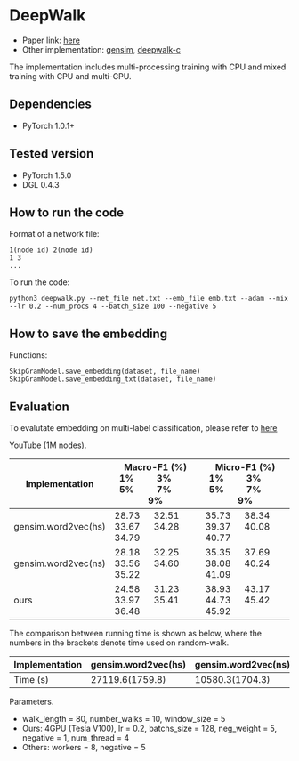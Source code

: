 # DeepWalk

- Paper link: [here](https://arxiv.org/pdf/1403.6652.pdf)
- Other implementation: [gensim](https://github.com/phanein/deepwalk), [deepwalk-c](https://github.com/xgfs/deepwalk-c)

The implementation includes multi-processing training with CPU and mixed training with CPU and multi-GPU.

## Dependencies
- PyTorch 1.0.1+

## Tested version
- PyTorch 1.5.0
- DGL 0.4.3

## How to run the code

Format of a network file:
```
1(node id) 2(node id)
1 3
...
```

To run the code:
```
python3 deepwalk.py --net_file net.txt --emb_file emb.txt --adam --mix --lr 0.2 --num_procs 4 --batch_size 100 --negative 5
```

## How to save the embedding

Functions:
```
SkipGramModel.save_embedding(dataset, file_name)
SkipGramModel.save_embedding_txt(dataset, file_name)
```

## Evaluation

To evalutate embedding on multi-label classification, please refer to [here](https://github.com/ShawXh/Evaluate-Embedding)

YouTube (1M nodes).

| Implementation | Macro-F1 (%) <br> 1% &emsp;&emsp; 3% &emsp;&emsp; 5% &emsp;&emsp; 7% &emsp;&emsp; 9% | Micro-F1 (%) <br> 1% &emsp;&emsp; 3% &emsp;&emsp; 5% &emsp;&emsp; 7% &emsp;&emsp; 9% |
|----|----|----|
| gensim.word2vec(hs) | 28.73 &emsp; 32.51 &emsp; 33.67 &emsp; 34.28 &emsp; 34.79 | 35.73 &emsp; 38.34 &emsp; 39.37 &emsp; 40.08 &emsp; 40.77 | 
| gensim.word2vec(ns) | 28.18 &emsp; 32.25 &emsp; 33.56 &emsp; 34.60 &emsp; 35.22 | 35.35 &emsp; 37.69 &emsp; 38.08 &emsp; 40.24 &emsp; 41.09 | 
|        ours         | 24.58 &emsp; 31.23 &emsp; 33.97 &emsp; 35.41 &emsp; 36.48 | 38.93 &emsp; 43.17 &emsp; 44.73 &emsp; 45.42 &emsp; 45.92 | 

The comparison between running time is shown as below, where the numbers in the brackets denote time used on random-walk.

| Implementation | gensim.word2vec(hs) | gensim.word2vec(ns) | Ours |
|----|----|----|----|
| Time (s) |     27119.6(1759.8)    |    10580.3(1704.3)    | 428.89 |

Parameters.
- walk_length = 80, number_walks = 10, window_size = 5
- Ours: 4GPU (Tesla V100), lr = 0.2, batchs_size = 128, neg_weight = 5, negative = 1, num_thread = 4
- Others: workers = 8, negative = 5